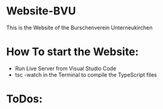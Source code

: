 # Website-BVU
This is the Website of the Burschenverein Unterneukirchen

# How To start the Website:
- Run Live Server from Visual Studio Code
- tsc -watch in the Terminal to compile the TypeScript files

# ToDos:
